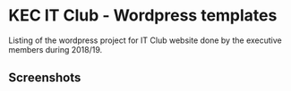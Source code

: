 # KEC IT Club - Wordpress templates

Listing of the wordpress project for IT Club website done by the executive members during 2018/19.

## Screenshots
